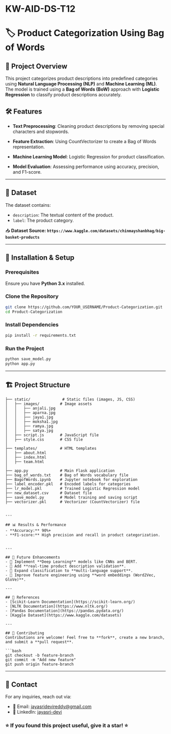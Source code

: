 # KW-AID-DS-T12

# 🏷️ Product Categorization Using Bag of Words

## 📌 Project Overview
This project categorizes product descriptions into predefined categories using **Natural Language Processing (NLP)** and **Machine Learning (ML)**. The model is trained using a **Bag of Words (BoW)** approach with **Logistic Regression** to classify product descriptions accurately.

## 🛠️ Features
- **Text Preprocessing**: Cleaning product descriptions by removing special characters and stopwords.
- **Feature Extraction**: Using CountVectorizer to create a Bag of Words representation.

- **Machine Learning Model**: Logistic Regression for product classification.
- **Model Evaluation**: Assessing performance using accuracy, precision, and F1-score.

---

## 📂 Dataset
The dataset contains:
- `description`: The textual content of the product.
- `label`: The product category.

📥 **Dataset Source: `https://www.kaggle.com/datasets/chinmayshanbhag/big-basket-products`**

---

## 🚀 Installation & Setup
### Prerequisites
Ensure you have **Python 3.x** installed.

### Clone the Repository
```bash
git clone https://github.com/YOUR_USERNAME/Product-Categorization.git
cd Product-Categorization
```

### Install Dependencies
```bash
pip install -r requirements.txt
```

### Run the Project
```bash
python save_model.py
python app.py
```

---

## 🏗️ Project Structure
```
├── static/              # Static files (images, JS, CSS)
│   ├── images/         # Image assets
│   │   ├── anjali.jpg
│   │   ├── aparna.jpg
│   │   ├── jaya1.jpg
│   │   ├── moksha1.jpg
│   │   ├── ramya.jpg
│   │   ├── satya.jpg
│   ├── script.js       # JavaScript file
│   ├── style.css       # CSS file
│
├── templates/          # HTML templates
│   ├── about.html
│   ├── index.html
│   ├── team.html
│
├── app.py              # Main Flask application
├── bag_of_words.txt    # Bag of Words vocabulary file
├── BagofWords.ipynb    # Jupyter notebook for exploration
├── label_encoder.pkl   # Encoded labels for categories
├── lr_model.pkl        # Trained Logistic Regression model
├── new_dataset.csv     # Dataset file
├── save_model.py       # Model training and saving script
├── vectorizer.pkl      # Vectorizer (CountVectorizer) file
```


```

---

## 📊 Results & Performance
- **Accuracy:** 90%+
- **F1-score:** High precision and recall in product categorization.


---

## 🎯 Future Enhancements
- 🔹 Implement **Deep Learning** models like CNNs and BERT.
- 🔹 Add **real-time product description validation**.
- 🔹 Expand classification to **multi-language support**.
- 🔹 Improve feature engineering using **word embeddings (Word2Vec, GloVe)**.

---

## 📜 References
- [Scikit-Learn Documentation](https://scikit-learn.org/)
- [NLTK Documentation](https://www.nltk.org/)
- [Pandas Documentation](https://pandas.pydata.org/)
- [Kaggle Dataset](https://www.kaggle.com/datasets)

---

## 🤝 Contributing
Contributions are welcome! Feel free to **fork**, create a new branch, and submit a **pull request**.

```bash
git checkout -b feature-branch
git commit -m "Add new feature"
git push origin feature-branch
```

---

## 📧 Contact
For any inquiries, reach out via:
- 📩 Email: jayasridevireddy@gmail.com
- 🔗 LinkedIn: [jayasri-devi]([https://www.linkedin.com/in/jayasri-devi/])


### ⭐ If you found this project useful, give it a **star**! ⭐

